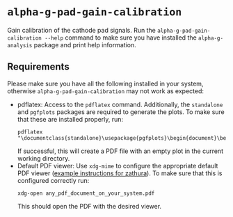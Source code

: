 # `alpha-g-pad-gain-calibration`

Gain calibration of the cathode pad signals. Run the
`alpha-g-pad-gain-calibration --help` command to make sure you have installed
the `alpha-g-analysis` package and print help information.

## Requirements

Please make sure you have all the following installed in your system, otherwise
`alpha-g-pad-gain-calibration` may not work as expected:

- pdflatex: Access to the `pdflatex` command. Additionally, the `standalone` and
`pgfplots` packages are required to generate the plots. To make sure that these
are installed properly, run:
	```
	pdflatex "\documentclass{standalone}\usepackage{pgfplots}\begin{document}\begin{tikzpicture}\begin{axis}\end{axis}\end{tikzpicture}\end{document}"
	```
	If successful, this will create a PDF file with an empty plot in the current
working directory.
- Default PDF viewer: Use `xdg-mime` to configure the appropriate default PDF
 viewer ([example instructions for zathura](https://wiki.archlinux.org/title/zathura#Make_zathura_the_default_pdf_viewer)).
To make sure that this is configured correctly run:
	```
	xdg-open any_pdf_document_on_your_system.pdf
	```
	This should open the PDF with the desired viewer.
